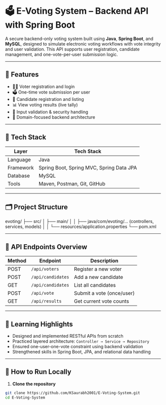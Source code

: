 # 🗳️ E-Voting System – Backend API with Spring Boot

A secure backend-only voting system built using **Java**, **Spring Boot**, and **MySQL**, designed to simulate electronic voting workflows with vote integrity and user validation. This API supports user registration, candidate management, and one-vote-per-user submission logic.

---

## 🚀 Features

- 🧑‍💼 Voter registration and login
- 🗳️ One-time vote submission per user
- 🧾 Candidate registration and listing
- 📊 View voting results (live tally)
- 🔐 Input validation & security handling
- 🧠 Domain-focused backend architecture

---

## 🧰 Tech Stack

| Layer        | Tech Stack                            |
|--------------|----------------------------------------|
| Language     | Java                                   |
| Framework    | Spring Boot, Spring MVC, Spring Data JPA |
| Database     | MySQL                                  |
| Tools        | Maven, Postman, Git, GitHub            |

---

## 🗂️ Project Structure

evoting/
├── src/
│ ├── main/
│ │ ├── java/com/evoting/... (controllers, services, models)
│ │ └── resources/application.properties
└── pom.xml


---

## 📑 API Endpoints Overview

| Method | Endpoint               | Description                  |
|--------|------------------------|------------------------------|
| POST   | `/api/voters`          | Register a new voter         |
| POST   | `/api/candidates`      | Add a new candidate          |
| GET    | `/api/candidates`      | List all candidates          |
| POST   | `/api/vote`            | Submit a vote (once/user)    |
| GET    | `/api/results`         | Get current vote counts      |

---

## 🧠 Learning Highlights

- Designed and implemented RESTful APIs from scratch
- Practiced layered architecture: `Controller → Service → Repository`
- Ensured one-user-one-vote constraint using backend validation
- Strengthened skills in Spring Boot, JPA, and relational data handling

---

## 🧪 How to Run Locally

1. **Clone the repository**

```bash
git clone https://github.com/KSaurabh2001/E-Voting-System.git
cd E-Voting-System
